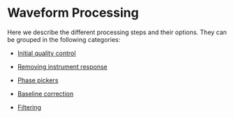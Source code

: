 # Waveform Processing

Here we describe the different processing steps and their options. They
can be grouped in the following categories:

* [Initial quality control](waveform-processing/initial-qc.html)

* [Removing instrument response](waveform-processing/remove-response.html)

* [Phase pickers](waveform-processing/phase-pickers.html)

* [Baseline correction](waveform-processing/baseline-correction.html)

* [Filtering](waveform-processing/filtering.html)
